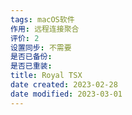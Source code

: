 ```yaml
---
tags: macOS软件
作用: 远程连接聚合
评价: 2
设置同步: 不需要
是否已备份:
是否已重装:
title: Royal TSX
date created: 2023-02-28
date modified: 2023-03-01
---
```

